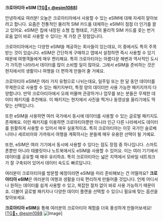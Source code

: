 **크로아티아 eSIM [[TG💪+ @esim1088](https://t.me/s/esim1088)]**

안녕하세요 여러분! 오늘은 크로아티아에서 사용할 수 있는 eSIM에 대해 자세히 알아보려고 합니다. 요즘은 전통적인 물리적 SIM 카드를 대체하는 eSIM이 점점 더 인기를 끌고 있어요. eSIM은 칩에 내장된 소형 칩 형태로, 기존의 물리적 SIM 카드를 꽂는 번거로움 없이 바로 사용할 수 있다는 게 가장 큰 장점입니다.

크로아티아에서는 다양한 eSIM을 제공하는 회사들이 있는데요, 이 중에서도 특히 주목받는 것이 있습니다. eSIM은 간단하게 구매하고 앱에서 설정하면 즉시 사용할 수 있기 때문에 여행객들에게 매우 편리해요. 특히 크로아티아는 아름다운 해변과 역사적인 도시가 가득한 나라라서 데이터를 많이 소비할 일이 많아요. 그래서 eSIM을 준비하는 것은 현지에서의 생활이나 여행을 더 편하게 만들어 줄 거예요.

크로아티아 eSIM은 여러 가지 유형으로 나뉘는데요, 일주일 또는 한 달 동안 데이터를 무제한으로 사용할 수 있는 패키지부터, 특정 양의 데이터만 사용 가능한 패키지까지 다양합니다. 만약 크로아티아에서 오래 머물며 관광하거나 업무를 보는 분들은 무제한 데이터 패키지를 추천해요. 이 패키지는 현지에서 사진을 찍거나 동영상을 올리기에도 딱 맞는 선택입니다.

또한 eSIM을 사용하면 여러 국가에서 동시에 데이터를 사용할 수 있는 글로벌 패키지도 존재해요. 이런 패키지를 이용하면 크로아티아뿐만 아니라 인근 다른 나라에서도 데이터를 원활하게 사용할 수 있어서 매우 실용적이죠. 특히 크로아티아는 이웃 국가인 슬로베니아나 세르비아와 가까워서 여행을 계획하시는 분들께 매우 유용한 선택이 될 거예요.

또한, eSIM은 여러 기기에서 동시에 사용할 수 있다는 점도 장점 중 하나입니다. 스마트폰뿐만 아니라 태블릿이나 노트북에서도 eSIM을 사용할 수 있어요. 이는 여러 기기에서 데이터를 공유할 때 매우 유리하죠. 특히 크로아티아는 넓은 지역에서 모바일 네트워크가 잘 구축되어 있어서 데이터 속도도 빠르답니다.

여러분이 크로아티아를 방문할 예정이라면 eSIM을 미리 준비해보는 건 어떨까요? **크로아티아 eSIM**은 여러분의 여행과 생활을 더욱 편리하게 만들어줄 것입니다. 언제 어디서나 원하는 데이터를 쉽게 사용할 수 있고, 복잡한 절차 없이 바로 사용 가능하기 때문이죠. 더불어 글로벌 패키지나 다양한 데이터 플랜을 선택할 수 있으니 필요에 맞는 옵션을 찾아보세요.

**크로아티아 eSIM**을 통해 여러분의 크로아티아 체험을 더욱 풍성하게 만들어보세요! [[TG💪+ @esim1088](https://t.me/s/esim1088) ![Image](https://i.postimg.cc/Y0z9fWf4/image.png)]